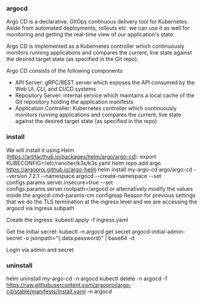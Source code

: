 ### argocd
Argo CD is a declarative, GitOps continuous delivery tool for Kubernetes. Aside from automated deployments, rollouts etc. we can use it as well for monitoring and getting the real-time view of our application's state.

Argo CD is implemented as a Kubernetes controller which continuously monitors running applications and compares the current, live state against the desired target state (as specified in the Git repo).

Argo CD consists of the following components
- API Server: gRPC/REST server which exposes the API consumed by the Web UI, CLI, and CI/CD systems
- Repository Server: internal service which maintains a local cache of the Git repository holding the application manifests
- Application Controller: Kubernetes controller which continuously monitors running applications and compares the current, live state against the desired target state (as specified in the repo)

### install
We will install it using Helm (https://artifacthub.io/packages/helm/argo/argo-cd):
export KUBECONFIG=/etc/rancher/k3s/k3s.yaml
helm repo add argo https://argoproj.github.io/argo-helm
helm install my-argo-cd argo/argo-cd --version 7.2.1 --namespace argocd --create-namespace --set configs.params.server.insecure=true --set configs.params.server.rootpath=/argocd
or alternatively modify the values inside the argocd-cmd-params-cm configmap
Reason for previous settings that we do the TLS termination at the ingress level and we are accessing the argocd via ingress subpath

Create the ingress:
kubectl apply -f ingress.yaml

Get the initial secret:
kubectl -n argocd get secret argocd-initial-admin-secret -o jsonpath="{.data.password}" | base64 -d

Login via admin and secret

### uninstall
helm uninstall my-argo-cd -n argocd
kubectl delete -n argocd -f https://raw.githubusercontent.com/argoproj/argo-cd/stable/manifests/install.yaml -n argocd
